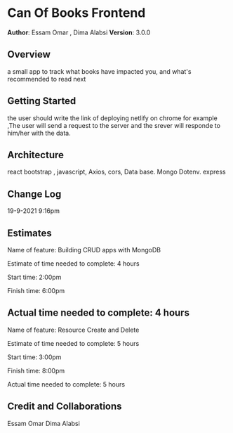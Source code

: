 # Can Of Books Frontend 

**Author**: Essam Omar , Dima Alabsi
**Version**: 3.0.0 

## Overview
a small app to track what books have impacted you, and what's recommended to read next

## Getting Started
the user should write the link of deploying netlify on chrome for example ,The user will send a request to the server and the srever will responde to him/her with the data.

## Architecture
react
 bootstrap ,
javascript,
Axios,
cors,
Data base.
Mongo
Dotenv.
express


## Change Log


19-9-2021 9:16pm

## Estimates
Name of feature: Building CRUD apps with MongoDB


Estimate of time needed to complete: 4 hours

Start time: 2:00pm

Finish time: 6:00pm

Actual time needed to complete: 4 hours
----------------------------------
Name of feature: Resource Create and Delete

Estimate of time needed to complete: 5 hours

Start time: 3:00pm

Finish time: 8:00pm

Actual time needed to complete: 5 hours
## Credit and Collaborations
Essam Omar
Dima Alabsi